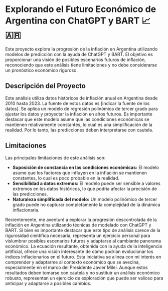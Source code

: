 # Explorando el Futuro Económico de Argentina con ChatGPT y BART 📈🇦🇷

Este proyecto explora la progresión de la inflación en Argentina utilizando modelos de predicción con la ayuda de ChatGPT y BART.  El objetivo es proporcionar una visión de posibles escenarios futuros de inflación, reconociendo que este análisis tiene limitaciones y no debe considerarse un pronóstico económico riguroso.

## Descripción del Proyecto

Este análisis utiliza datos históricos de inflación anual en Argentina desde 2010 hasta 2023.  La fuente de estos datos es [indicar la fuente de los datos].  Se aplica un modelo de regresión polinómica de tercer grado para ajustar los datos y proyectar la inflación en años futuros.  Es importante destacar que este modelo asume que las condiciones económicas se mantienen relativamente constantes, lo cual es una simplificación de la realidad.  Por lo tanto, las predicciones deben interpretarse con cautela.

## Limitaciones

Las principales limitaciones de este análisis son:

* **Suposición de constancia en las condiciones económicas:** El modelo asume que los factores que influyen en la inflación se mantienen constantes, lo cual es poco probable en la realidad.
* **Sensibilidad a datos extremos:**  El modelo puede ser sensible a valores extremos en los datos históricos, lo que podría afectar la precisión de las predicciones.
* **Naturaleza simplificada del modelo:**  Un modelo polinómico de tercer grado puede no capturar completamente la complejidad de la dinámica inflacionaria.

Recientemente, me aventuré a explorar la progresión descontrolada de la inflación en Argentina utilizando técnicas de modelado con ChatGPT y BART. Si bien es importante destacar que este tipo de análisis carece de la rigurosidad científica necesaria, representa un ejercicio personal para vislumbrar posibles escenarios futuros y adaptarse al cambiante panorama económico.
La ecuación resultante, obtenida con la ayuda de la inteligencia artificial, ofrece una visión interesante de cómo podrían evolucionar los índices inflacionarios en el futuro. Esta iniciativa se alinea con mi interés en comprender y adaptarme al contexto económico que se avecina, especialmente en el marco del Presidente Javier Milei.
Aunque estos resultados deben tomarse con cautela y no sustituir un análisis económico robusto, representan un ejercicio de exploración que puede ser valioso para anticipar y adaptarse a posibles cambios.
